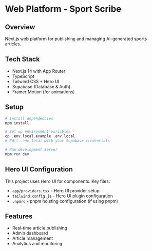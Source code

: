 # Web Platform - Sport Scribe

## Overview

Next.js web platform for publishing and managing AI-generated sports articles.

## Tech Stack

- Next.js 14 with App Router
- TypeScript
- Tailwind CSS + Hero UI
- Supabase (Database & Auth)
- Framer Motion (for animations)

## Setup

```bash
# Install dependencies
npm install

# Set up environment variables
cp .env.local.example .env.local
# Edit .env.local with your Supabase credentials

# Run development server
npm run dev
```

## Hero UI Configuration

This project uses Hero UI for components. Key files:

- `app/providers.tsx` - Hero UI provider setup
- `tailwind.config.js` - Hero UI plugin configuration
- `.npmrc` - pnpm hoisting configuration (if using pnpm)

## Features

- Real-time article publishing
- Admin dashboard
- Article management
- Analytics and monitoring
